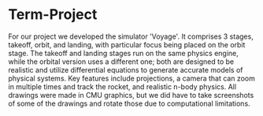 # Term-Project
For our project we developed the simulator 'Voyage'. It comprises 3 stages, takeoff, orbit, and landing, with particular focus being placed on the orbit stage. The takeoff and landing stages run on the same physics engine, while the orbital version uses a different one; both are designed to be realistic and utilize differential equations to generate accurate models of physical systems. Key features include projections, a camera that can zoom in multiple times and track the rocket, and realistic n-body physics. All drawings were made in CMU graphics, but we did have to take screenshots of some of the drawings and rotate those due to computational limitations.